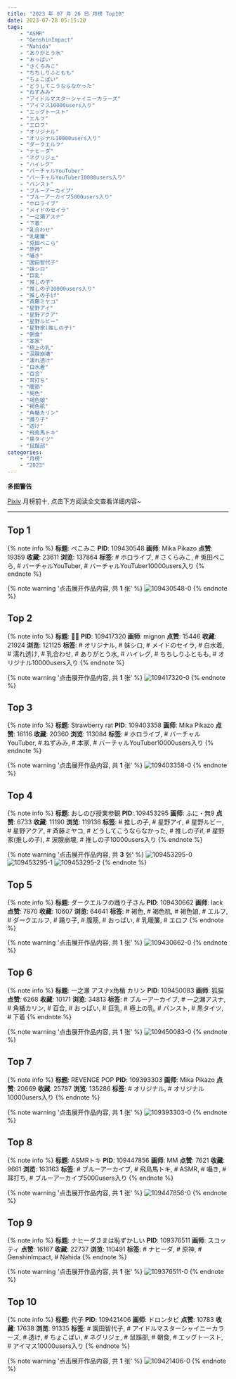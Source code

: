 ```yaml
---
title: "2023 年 07 月 26 日 月榜 Top10"
date: 2023-07-28 05:15:20
tags:
    - "ASMR"
    - "GenshinImpact"
    - "Nahida"
    - "ありがとう水"
    - "おっぱい"
    - "さくらみこ"
    - "ちちしりふともも"
    - "ちょこぱい"
    - "どうしてこうならなかった"
    - "ねずみみ"
    - "アイドルマスターシャイニーカラーズ"
    - "アイマス10000users入り"
    - "エッグトースト"
    - "エルフ"
    - "エロフ"
    - "オリジナル"
    - "オリジナル10000users入り"
    - "ダークエルフ"
    - "ナヒーダ"
    - "ネグリジェ"
    - "ハイレグ"
    - "バーチャルYouTuber"
    - "バーチャルYouTuber10000users入り"
    - "パンスト"
    - "ブルーアーカイブ"
    - "ブルーアーカイブ5000users入り"
    - "ホロライブ"
    - "メイドのセイラ"
    - "一之瀬アスナ"
    - "下着"
    - "乳合わせ"
    - "乳暖簾"
    - "兎田ぺこら"
    - "原神"
    - "囁き"
    - "園田智代子"
    - "妹シロ"
    - "巨乳"
    - "推しの子"
    - "推しの子10000users入り"
    - "推しの子if"
    - "斉藤ミヤコ"
    - "星野アイ"
    - "星野アクア"
    - "星野ルビー"
    - "星野家(推しの子)"
    - "朝食"
    - "本家"
    - "極上の乳"
    - "涙腺崩壊"
    - "濡れ透け"
    - "白水着"
    - "百合"
    - "耳打ち"
    - "腹筋"
    - "褐色"
    - "褐色娘"
    - "褐色肌"
    - "角楯カリン"
    - "踊り子"
    - "透け"
    - "飛鳥馬トキ"
    - "黒タイツ"
    - "鼠蹊部"
categories:
    - "月榜"
    - "2023"
---
```


<i class="fa fa-triangle-exclamation"></i>**多图警告**<i class="fa fa-triangle-exclamation"></i>

[Pixiv](https://www.pixiv.net/) 月榜前十, 点击下方阅读全文查看详细内容~

<!-- more -->

---

## Top 1

{% note info %}
**标题**: ぺこみこ
**PID**: 109430548 **画师**: Mika Pikazo
**点赞**: 19359 **收藏**: 23611 **浏览**: 137864
**标签**: # ホロライブ, # さくらみこ, # 兎田ぺこら, # バーチャルYouTuber, # バーチャルYouTuber10000users入り
{% endnote %}

{% note warning '点击展开作品内容, 共 **1** 张' %}
![109430548-0](https://i.pixiv.re/img-original/img/2023/06/29/00/00/10/109430548_p0.png)
{% endnote %}

## Top 2

{% note info %}
**标题**: 🥵💦
**PID**: 109417320 **画师**: mignon
**点赞**: 15446 **收藏**: 21924 **浏览**: 121125
**标签**: # オリジナル, # 妹シロ, # メイドのセイラ, # 白水着, # 濡れ透け, # 乳合わせ, # ありがとう水, # ハイレグ, # ちちしりふともも, # オリジナル10000users入り
{% endnote %}

{% note warning '点击展开作品内容, 共 **1** 张' %}
![109417320-0](https://i.pixiv.re/img-original/img/2023/06/28/15/55/29/109417320_p0.jpg)
{% endnote %}

## Top 3

{% note info %}
**标题**: Strawberry rat
**PID**: 109403358 **画师**: Mika Pikazo
**点赞**: 16116 **收藏**: 20360 **浏览**: 113084
**标签**: # ホロライブ, # バーチャルYouTuber, # ねずみみ, # 本家, # バーチャルYouTuber10000users入り
{% endnote %}

{% note warning '点击展开作品内容, 共 **1** 张' %}
![109403358-0](https://i.pixiv.re/img-original/img/2023/06/28/00/00/21/109403358_p0.png)
{% endnote %}

## Top 4

{% note info %}
**标题**: おしのび授業参観
**PID**: 109453295 **画师**: ふに・無9
**点赞**: 6733 **收藏**: 11190 **浏览**: 119136
**标签**: # 推しの子, # 星野アイ, # 星野ルビー, # 星野アクア, # 斉藤ミヤコ, # どうしてこうならなかった, # 推しの子if, # 星野家(推しの子), # 涙腺崩壊, # 推しの子10000users入り
{% endnote %}

{% note warning '点击展开作品内容, 共 **3** 张' %}
![109453295-0](https://i.pixiv.re/img-original/img/2023/06/29/21/50/18/109453295_p0.jpg)
![109453295-1](https://i.pixiv.re/img-original/img/2023/06/29/21/50/18/109453295_p1.jpg)
![109453295-2](https://i.pixiv.re/img-original/img/2023/06/29/21/50/18/109453295_p2.jpg)
{% endnote %}

## Top 5

{% note info %}
**标题**: ダークエルフの踊り子さん
**PID**: 109430662 **画师**: lack
**点赞**: 7870 **收藏**: 10607 **浏览**: 64641
**标签**: # 褐色, # 褐色肌, # 褐色娘, # エルフ, # ダークエルフ, # 踊り子, # 腹筋, # おっぱい, # 乳暖簾, # エロフ
{% endnote %}

{% note warning '点击展开作品内容, 共 **1** 张' %}
![109430662-0](https://i.pixiv.re/img-original/img/2023/06/29/00/00/42/109430662_p0.jpg)
{% endnote %}

## Top 6

{% note info %}
**标题**: 一之瀬 アスナx角楯 カリン
**PID**: 109450083 **画师**: 狐猫
**点赞**: 6268 **收藏**: 10171 **浏览**: 34813
**标签**: # ブルーアーカイブ, # 一之瀬アスナ, # 角楯カリン, # 百合, # おっぱい, # 巨乳, # 極上の乳, # パンスト, # 黒タイツ, # 下着
{% endnote %}

{% note warning '点击展开作品内容, 共 **1** 张' %}
![109450083-0](https://i.pixiv.re/img-original/img/2023/06/29/20/00/09/109450083_p0.png)
{% endnote %}

## Top 7

{% note info %}
**标题**: REVENGE POP
**PID**: 109393303 **画师**: Mika Pikazo
**点赞**: 20669 **收藏**: 25787 **浏览**: 135286
**标签**: # オリジナル, # オリジナル10000users入り
{% endnote %}

{% note warning '点击展开作品内容, 共 **1** 张' %}
![109393303-0](https://i.pixiv.re/img-original/img/2023/06/27/18/16/19/109393303_p0.png)
{% endnote %}

## Top 8

{% note info %}
**标题**: ASMRトキ
**PID**: 109447856 **画师**: MM
**点赞**: 7621 **收藏**: 9661 **浏览**: 163163
**标签**: # ブルーアーカイブ, # 飛鳥馬トキ, # ASMR, # 囁き, # 耳打ち, # ブルーアーカイブ5000users入り
{% endnote %}

{% note warning '点击展开作品内容, 共 **1** 张' %}
![109447856-0](https://i.pixiv.re/img-original/img/2023/06/29/18/32/04/109447856_p0.png)
{% endnote %}

## Top 9

{% note info %}
**标题**: ナヒーダさまは恥ずかしい
**PID**: 109376511 **画师**: スコッティ
**点赞**: 16167 **收藏**: 22737 **浏览**: 110491
**标签**: # ナヒーダ, # 原神, # GenshinImpact, # Nahida
{% endnote %}

{% note warning '点击展开作品内容, 共 **1** 张' %}
![109376511-0](https://i.pixiv.re/img-original/img/2023/06/27/00/00/40/109376511_p0.jpg)
{% endnote %}

## Top 10

{% note info %}
**标题**: 代子
**PID**: 109421406 **画师**: ドロンタビ
**点赞**: 10783 **收藏**: 17638 **浏览**: 91335
**标签**: # 園田智代子, # アイドルマスターシャイニーカラーズ, # 透け, # ちょこぱい, # ネグリジェ, # 鼠蹊部, # 朝食, # エッグトースト, # アイマス10000users入り
{% endnote %}

{% note warning '点击展开作品内容, 共 **1** 张' %}
![109421406-0](https://i.pixiv.re/img-original/img/2023/06/28/19/05/24/109421406_p0.png)
{% endnote %}
